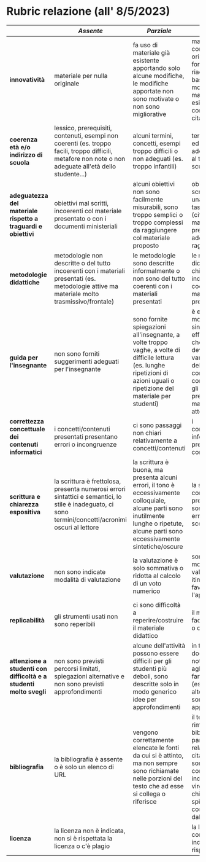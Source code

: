 # Rubric relazione (all' 8/5/2023)

|  | **_Assente_** | **_Parziale_** | **_Adeguato_** | **_Adeguato++_** |
|---|---|---|---|---|
| **innovatività** | materiale per nulla originale | fa uso di materiale già esistente apportando solo alcune modifiche, le modifiche apportate non sono motivate o non sono migliorative | materiale completamente originale o fortemente riadattato (sulla base di scelte motivate), il materiale già esistente è correttamente citato | materiale originale creato/adattato sulla base di pregi e difetti individuati a seguito di una estesa ricerca e rassegna del materiale già esistente |
| **coerenza età e/o indirizzo di scuola** | lessico, prerequisiti, contenuti, esempi non coerenti (es. troppo facili, troppo difficili, metafore non note o non adeguate all'età dello studente...) | alcuni termini, concetti, esempi troppo difficili o non adeguati (es. troppo infantili) | termini, concetti ed esempi adeguati all'età e al tipo di scuola/indirizzo | termini, concetti, esempi propri e attenzione alla diversità culturale e di genere |
| **adeguatezza del materiale rispetto a traguardi e obiettivi** | obiettivi mal scritti, incoerenti col materiale presentato o con i documenti ministeriali | alcuni obiettivi non sono facilmente misurabili, sono troppo semplici o troppo complessi da raggiungere col materiale proposto | obiettivi ben scritti secondo una precisa tassonomia (citata), il materiale presentato è adeguato a raggiungerli |  |
| **metodologie didattiche** | metodologie non descritte o del tutto incoerenti con i materiali presentati (es. metodologie attive ma materiale molto trasmissivo/frontale) | le metodologie sono descritte informalmente o non sono del tutto coerenti con i materiali presentati | le metodologie didattiche sono chiaramente indicate e coerenti con il materiale presentato | si applicano moderne metodologie sulla base dei risultati della ricerca scientifica in didattica dell'Informatica |
| **guida per l'insegnante** | non sono forniti suggerimenti adeguati per l'insegnante | sono fornite spiegazioni all'insegnante, a volte troppo vaghe, a volte di difficile lettura (es. lunghe ripetizioni di azioni uguali o ripetizione del materiale per studenti) | è espresso in modo chiaro, sintetico ma efficace quello che l'insegnante deve fare nelle varie fasi dell'attività, i consigli su come condurre l'attività, gli aspetti a cui prestare maggiore attenzione |  |
| **correttezza concettuale dei contenuti informatici** | i concetti/contenuti presentati presentano errori o incongruenze | ci sono passaggi non chiari relativamente a concetti/contenuti | i concetti/contenuti informatici presentati sono corretti  | la lettura genera curiosità di approfondire concetti correlati |
| **scrittura e chiarezza espositiva** | la scrittura è frettolosa, presenta numerosi errori sintattici e semantici, lo stile è inadeguato, ci sono termini/concetti/acronimi oscuri al lettore | la scrittura è buona, ma presenta alcuni errori, il tono è eccessivamente colloquiale, alcune parti sono inutilmente lunghe o ripetute, alcune parti sono eccessivamente sintetiche/oscure | la scrittura è corretta, non presenta sostanzialmente errori, ha uno stile scorrevole | la scrittura è brillante e coinvolgente, tutti i termini/concetti/acronimi sono spiegati e sono presenti strumenti per aiutare la lettura (rimandi, glossari...) |
| **valutazione** | non sono indicate modalità di valutazione | la valutazione è solo sommativa o ridotta al calcolo di un voto numerico | sono previste modalità di valutazione in itinere e per favorire l'apprendimento | vengono utilizzate modalità di valutazione formativa e continuativa innovative e divertenti |
| **replicabilità** | gli strumenti usati non sono reperibili | ci sono difficoltà a reperire/costruire il materiale didattico | il materiale è di facile reperibilità o costruzione |  |
| **attenzione a studenti con difficoltà e a studenti molto svegli** | non sono previsti percorsi limitati, spiegazioni alternative e non sono previsti approfondimenti | alcune dell'attività possono essere difficili per gli studenti più deboli, sono descritte solo in modo generico idee per approfondimenti | in tutto il documento si nota attenzione agli studenti che fanno più fatica (es. spiegazioni alternative) e sono previsti approfondimenti |  |
| **bibliografia** | la bibliografia è assente o è solo un elenco di URL | vengono correttamente elencate le fonti da cui si è attinto, ma non sempre sono richiamate nelle porzioni del testo che ad esse si collega o riferisce | il testo presenta rimandi alla bibliografie nelle parti del testo relative, le citazioni letterali sono correttamente indicate (es. tra virgolette), è chiaramente spiegato che cosa si è attinto dalle diverse fonti |  |
| **licenza** | la licenza non è indicata, non si è rispettata la licenza o c'è plagio |  | la licenza è correttamente indicata e rispettata |  |
